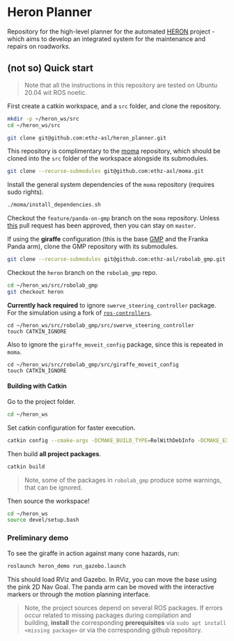 # Heron Planner
Repository for the high-level planner for the automated [HERON](https://www.heron-h2020.eu/) project - which aims to develop an integrated system for the maintenance and repairs on roadworks. 

## (not so) Quick start

> Note that all the instructions in this repository are tested on Ubuntu 20.04 wit ROS noetic.

First create a catkin workspace, and a `src` folder, and clone the repository.

```bash
mkdir -p ~/heron_ws/src
cd ~/heron_ws/src

git clone git@github.com:ethz-asl/heron_planner.git
```

This repository is complimentary to the [moma](https://github.com/ethz-asl/moma) repository, which should be cloned into the `src` folder of the workspace alongside its submodules. 

```bash
git clone --recurse-submodules git@github.com:ethz-asl/moma.git
```

Install the general system dependencies of the `moma` repository (requires sudo rights).
```bash
./moma/install_dependencies.sh
```

Checkout the `feature/panda-on-gmp` branch on the `moma` repository. Unless [this](https://github.com/ethz-asl/moma/pull/173) pull request has been approved, then you can stay on `master`. 

If using the **giraffe** configuration (this is the base [GMP](https://github.com/ethz-asl/robolab_gmp/) and the Franka Panda arm), clone the GMP repository with its submodules.
```bash
git clone --recurse-submodules git@github.com:ethz-asl/robolab_gmp.git
```

Checkout the `heron` branch on the `robolab_gmp` repo.

```bash
cd ~/heron_ws/src/robolab_gmp
git checkout heron
```

**Currently hack required** to ignore `swerve_steering_controller` package. For the simulation using a fork of [`ros-controllers`](https://github.com/gurbain/ros_controllers/tree/swerve-drive). 
```
cd ~/heron_ws/src/robolab_gmp/src/swerve_steering_controller
touch CATKIN_IGNORE
```
Also to ignore the `giraffe_moveit_config` package, since this is repeated in `moma`.
```
cd ~/heron_ws/src/robolab_gmp/src/giraffe_moveit_config
touch CATKIN_IGNORE
```

#### Building with Catkin
Go to the project folder.

```bash
cd ~/heron_ws
```

Set catkin configuration for faster execution.
```bash
catkin config --cmake-args -DCMAKE_BUILD_TYPE=RelWithDebInfo -DCMAKE_EXPORT_COMPILE_COMMANDS=ON
```

Then build **all project packages**.

```bash
catkin build
```

> Note, some of the packages in `robolab_gmp` produce some warnings, that can be ignored.

Then source the workspace!
```bash
cd ~/heron_ws
source devel/setup.bash
```

### Preliminary demo
To see the giraffe in action against many cone hazards, run:
```bash
roslaunch heron_demo run_gazebo.launch
```

This should load RViz and Gazebo. In RViz, you can move the base using the pink 2D Nav Goal. The panda arm can be moved with the interactive markers or through the motion planning interface.

>Note, the project sources depend on several ROS packages. If errors occur related to missing packages during compilation and building, **install** the corresponding **prerequisites** via `sudo apt install <missing package>` or via the corresponding github repository.
